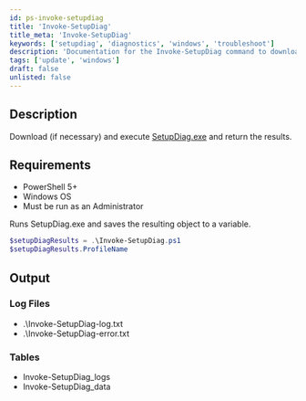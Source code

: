 ```yaml
---
id: ps-invoke-setupdiag
title: 'Invoke-SetupDiag'
title_meta: 'Invoke-SetupDiag'
keywords: ['setupdiag', 'diagnostics', 'windows', 'troubleshoot']
description: 'Documentation for the Invoke-SetupDiag command to download and execute SetupDiag.exe for diagnosing Windows setup issues.'
tags: ['update', 'windows']
draft: false
unlisted: false
---
```


## Description
Download (if necessary) and execute [SetupDiag.exe](https://learn.microsoft.com/en-us/windows/deployment/upgrade/setupdiag) and return the results.

## Requirements
- PowerShell 5+
- Windows OS
- Must be run as an Administrator

Runs SetupDiag.exe and saves the resulting object to a variable.
```powershell
$setupDiagResults = .\Invoke-SetupDiag.ps1
$setupDiagResults.ProfileName
```

## Output
### Log Files
- .\Invoke-SetupDiag-log.txt
- .\Invoke-SetupDiag-error.txt

### Tables
- Invoke-SetupDiag_logs
- Invoke-SetupDiag_data



